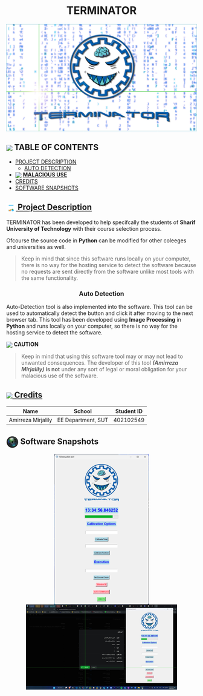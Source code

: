 <h1 align = "center">TERMINATOR</h1>
<img src = "Images/TerminatorBanner.jpg" align = "center" width  = "1000">

<h2 align="left"> <img src = "https://www.freeiconspng.com/thumbs/tasks-icon/tasks-icon-9.png" width = 25 align = "center"> TABLE OF CONTENTS </h2>

- [PROJECT DESCRIPTION](#course-description)
    - [AUTO DETECTION](#course-description)
- <img src = "https://static.vecteezy.com/system/resources/thumbnails/012/042/301/small/warning-sign-icon-transparent-background-free-png.png" width = 20 align = "center">  [**MALACIOUS USE**](#caution)
- [CREDITS](#credits)
- [SOFTWARE SNAPSHOTS](#snapshots)

<a href="#course-description">
<h2> <img src = "Images/Project Description.png" width = "25" align = "center"> Project Description </h2>
</a>

TERMINATOR has been developed to help specifcally the students of **Sharif University of Technology** with their course selection process.

Ofcourse the source code in **Python** can be modified for other coleeges and universities as well.

> Keep in mind that since this software runs locally on your computer, there is no way for the hosting service to detect the software because no requests are sent directly from the software unlike most tools with the same functionality.

<h3 align = 'center'>Auto Detection</h3>

Auto-Detection tool is also implemented into the software. This tool can be used to automatically detect the button and click it after moving to the next browser tab. This tool has been developed using **Image Processing** in **Python** and runs locally on your computer, so there is no way for the hosting service to detect the software.

<a src = "#caution"> </a>

<img src = "https://static.vecteezy.com/system/resources/thumbnails/012/042/301/small/warning-sign-icon-transparent-background-free-png.png" width = 25 align = "center"> **CAUTION**

> Keep in mind that using this software tool may or may not lead to unwanted consequences. The developer of this tool ***(Amirreza Mirjalily)*** **is not** under any sort of legal or moral obligation for your malacious use of the software.

<a href="#credits">
<h2> <img src = "https://www.freepnglogos.com/uploads/star-png/star-alt-icon-small-flat-iconset-paomedia-13.png" width = "25" align = "center"> Credits</h2>
</a>

| Name | School | Student ID |
| --- | --- | --- |
| Amirreza Mirjalily | EE Department, SUT | 402102549 |

<a src = "#snapshots"> </a>
<h2> <img src = './Images/CameraLogo.png' width = 32 align = 'center'> Software Snapshots</h2>

<p align = 'center'>
<img src = './Images/AppScreenshot.png' width = 250 align = 'center'>
<img src = './Images/screenshot.jpg' width = 400 align = 'center'>
</p>
